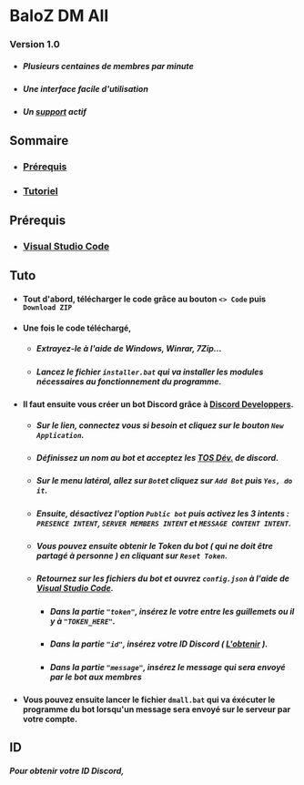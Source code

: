 # BaloZ DM All
### Version 1.0
- ##### Plusieurs **centaines** de membres par minute
- ##### Une interface **facile** d'utilisation
- ##### Un [support](https://discord.gg/g9CnffyTP7) **actif**


## Sommaire
- ### [Prérequis](#Prérequis)
- ### [Tutoriel](#Tuto)


## Prérequis
- ### [Visual Studio Code](https://code.visualstudio.com)


## Tuto
- #### Tout d'abord, télécharger le code grâce au bouton `<> Code` puis `Download ZIP`
- #### Une fois le code téléchargé,
	- ##### Extrayez-le à l'aide de Windows, Winrar, 7Zip...
	- ##### Lancez le fichier `installer.bat` qui va installer les modules nécessaires au fonctionnement du programme.
	
- #### Il faut ensuite vous créer un bot Discord grâce à [Discord Developpers](https://discord.com/developers/applications).
	- ##### Sur le lien, connectez vous si besoin et cliquez sur le bouton `New Application`.
	- ##### Définissez un nom au bot et acceptez les [TOS Dév.](https://discord.com/developers/docs/policies-and-agreements/developer-terms-of-service) de discord.
	- ##### Sur le menu latéral, allez sur `Bot`et cliquez sur `Add Bot` puis `Yes, do it`.
	- ##### Ensuite, désactivez l'option `Public bot` puis activez les 3 intents : `PRESENCE INTENT`, `SERVER MEMBERS INTENT` et `MESSAGE CONTENT INTENT`.
	- ##### Vous pouvez ensuite obtenir le **Token** du bot ( qui ne doit être partagé à personne ) en cliquant sur `Reset Token`.
	- ##### Retournez sur les fichiers du bot et ouvrez `config.json` à l'aide de [Visual Studio Code](https://code.visualstudio.com).
		- ##### Dans la partie `"token"`, insérez le votre entre les guillemets ou il y à `"TOKEN_HERE"`.
		- ##### Dans la partie `"id"`, insérez votre ID Discord ( [L'obtenir](#ID) ).
		- ##### Dans la partie `"message"`, insérez le message qui sera envoyé par le bot aux membres
- #### Vous pouvez ensuite lancer le fichier `dmall.bat` qui va éxécuter le programme du bot lorsqu'un message sera envoyé sur le serveur par votre compte.


## ID
##### Pour obtenir votre ID Discord,
